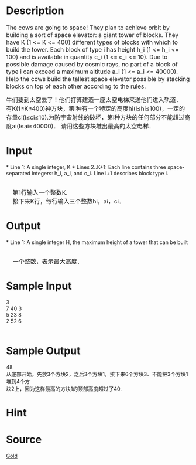 
# Description

<div class="content"><p><span style="font-size: medium">The cows are going to space! They plan to achieve orbit by building a sort of space elevator: a giant tower of blocks. They have K (1 &lt;= K &lt;= 400) different types of blocks with which to build the tower. Each block of type i has height h_i (1 &lt;= h_i &lt;= 100) and is available in quantity c_i (1 &lt;= c_i &lt;= 10). Due to possible damage caused by cosmic rays, no part of a block of type i can exceed a maximum altitude a_i (1 &lt;= a_i &lt;= 40000). Help the cows build the tallest space elevator possible by stacking blocks on top of each other according to the rules. </span></p>
<div><span style="font-size: medium">牛们要到太空去了！他们打算建造一座太空电梯来送他们进入轨道．</span></div>
<div><span style="font-size: medium">有K(1≤K≤400)神方块，第i种有一个特定的高度hi(l≤hi≤100)，一定的存量ci(l≤ci≤10).为防宇宙射线的破坏，第i种方块的任何部分不能超过高度ai(l≤ai≤40000)．</span><span style="font-size: medium"> 请用这些方块堆出最高的太空电梯．</span></div></div>

# Input

<div class="content"><p>* Line 1: A single integer, K * Lines 2..K+1: Each line contains three space-separated integers: h_i, a_i, and c_i. Line i+1 describes block type i.</p>
<div> </div>
<div><span style="font-size: medium">    第1行输入一个整数K.</span></div>
<div><span style="font-size: medium">    接下来K行，每行输入三个整数hi，ai，ci．</span></div></div>

# Output

<div class="content"><p>* Line 1: A single integer H, the maximum height of a tower that can be built</p>
<div> </div>
<div><span style="font-size: medium">    一个整数，表示最大高度．</span></div></div>

# Sample Input

<div class="content"><span class="sampledata">3<br/>
7 40 3<br/>
5 23 8<br/>
2 52 6<br/>
<br/>
</span></div>

# Sample Output

<div class="content"><span class="sampledata">48<br/>
从底部开始，先放3个方块2，之后3个方块1，接下来6个方块3．不能把3个方块1堆到4个方<br/>
块2上，因为这样最高的方块1的顶部高度超过了40.<br/>
</span></div>

# Hint

<div class="content"><p></p></div>

# Source

<div class="content"><p><a href="problemset.php?search=Gold">Gold</a></p></div>

